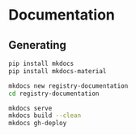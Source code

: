# Documentation

## Generating

```bash
pip install mkdocs
pip install mkdocs-material

mkdocs new registry-documentation
cd registry-documentation

mkdocs serve
mkdocs build --clean
mkdocs gh-deploy
```
